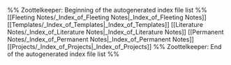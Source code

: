 %% Zoottelkeeper: Beginning of the autogenerated index file list  %%
[[Fleeting Notes/_Index_of_Fleeting Notes|_Index_of_Fleeting Notes]]
[[Templates/_Index_of_Templates|_Index_of_Templates]]
[[Literature Notes/_Index_of_Literature Notes|_Index_of_Literature Notes]]
[[Permanent Notes/_Index_of_Permanent Notes|_Index_of_Permanent Notes]]
[[Projects/_Index_of_Projects|_Index_of_Projects]]
%% Zoottelkeeper: End of the autogenerated index file list  %%
